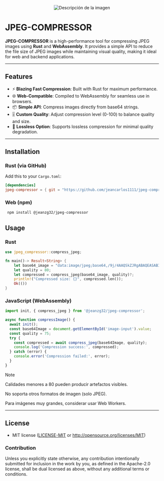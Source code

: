 <div align="center">
<image src="lcj.png" alt="Descripción de la imagen">
</div>

# JPEG-COMPRESSOR

**JPEG-COMPRESSOR** is a high-performance tool for compressing JPEG images using **Rust** and **WebAssembly**. It provides a simple API to reduce the file size of JPEG images while maintaining visual quality, making it ideal for web and backend applications.

---

## Features

- ⚡ **Blazing Fast Compression**: Built with Rust for maximum performance.
- 🌐 **Web-Compatible**: Compiled to WebAssembly for seamless use in browsers.
- 📦 **Simple API**: Compress images directly from base64 strings.
- 🎚️ **Custom Quality**: Adjust compression level (0-100) to balance quality and size.
- 🔄 **Lossless Option**: Supports lossless compression for minimal quality degradation.

---

## Installation

### Rust (via GitHub)
Add this to your `Cargo.toml`:
```toml
[dependencies]
jpeg-compressor = { git = "https://github.com/jeancarlos1111/jpeg-compressor.git" }
```

### Web (npm)
```bash
 npm install @jeanzg32/jpeg-compressor
 ```

## Usage

### Rust
```rust
use jpeg_compressor::compress_jpeg;

fn main()-> Result<String> {
    let base64_image = "data:image/jpeg;base64,/9j/4AAQSkZJRgABAQEASABIAAD/...";
    let quality = 80;
    let compressed = compress_jpeg(base64_image, quality)?;
    println!("Compressed size: {}", compressed.len());
    Ok(())
}
 ```

 ### JavaScript (WebAssembly)
```js
import init, { compress_jpeg } from '@jeanzg32/jpeg-compressor';

async function compressImage() {
  await init();
  const base64Image = document.getElementById('image-input').value;
  const quality = 75;
  try {
    const compressed = await compress_jpeg(base64Image, quality);
    console.log('Compression success:', compressed);
  } catch (error) {
    console.error('Compression failed:', error);
  }
}
 ```


> [!NOTE]
> Calidades menores a 80 pueden producir artefactos visibles.
>
> No soporta otros formatos de imagen (solo JPEG).
>
> Para imágenes muy grandes, considerar usar Web Workers.
---
## License

* MIT license ([LICENSE-MIT](LICENSE-MIT) or http://opensource.org/licenses/MIT)


### Contribution

Unless you explicitly state otherwise, any contribution intentionally
submitted for inclusion in the work by you, as defined in the Apache-2.0
license, shall be dual licensed as above, without any additional terms or
conditions.
